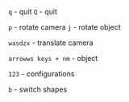 `q` - quit
`Q` - quit

`p` - rotate camera
`j` - rotate object

`wasdzx` - translate camera

`arrowws keys + nm` - object

`123` - configurations

`b` - switch shapes